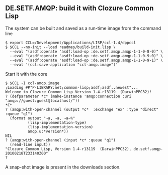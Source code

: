 
DE.SETF.AMQP: build it with Clozure Common Lisp
------------

The system can be built and saved as a run-time image from the command line

    $ export CCL=/Development/Applications/LISP/ccl-1.4/dppccl
    $ $CCL --no-init --load readmes/build-init.lisp \
      --eval "(asdf:operate 'asdf:load-op :de.setf.amqp.amqp-1-1-0-8-0)" \
      --eval "(asdf:operate 'asdf:load-op :de.setf.amqp.amqp-1-1-0-9-0)" \
      --eval "(asdf:operate 'asdf:load-op :de.setf.amqp.amqp-1-1-0-9-1)" \
      --eval '(ccl:save-application "ccl-amqp.image")'

Start it with the core

    $ $CCL -I ccl-amqp.image
    ;Loading #P"P-LIBRARY:net;common-lisp;asdf;asdf..newest"...
    Welcome to Clozure Common Lisp Version 1.4-r13119  (DarwinPPC32)!
    ? (defparameter *c* (make-instance 'amqp:connection :uri "amqp://guest:guest@localhost/"))
    *C*
    ? (amqp:with-open-channel (output *c*  :exchange "ex" :type "direct" :queue "q1")
      (format output "~a, ~a, ~a~%"
              (lisp-implementation-type)
              (lisp-implementation-version)
              amqp.u:*version*))
    NIL
    ? (amqp:with-open-channel (input *c* :queue "q1")
      (read-line input))
    "Clozure Common Lisp, Version 1.4-r13119  (DarwinPPC32), de.setf.amqp-20100218T233140Z00"
    ? 

A snap-shot image is present in the downloads section.
